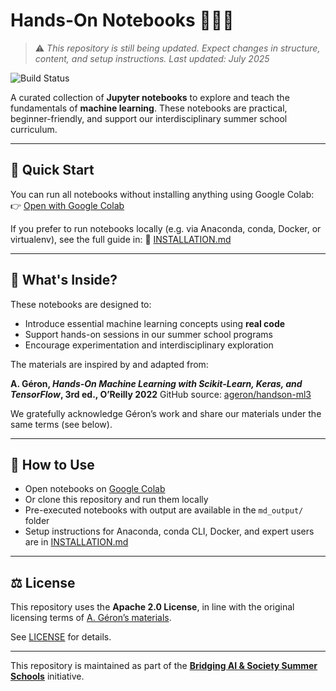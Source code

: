 # Hands-On Notebooks 📓🧑‍💻

> ⚠️ _This repository is still being updated. Expect changes in structure, content, and setup instructions._
> _Last updated: July 2025_

![Build Status](https://github.com/BridgingAISocietySummerSchools/Hands-On-Notebooks/actions/workflows/build_run_test.yml/badge.svg)

A curated collection of **Jupyter notebooks** to explore and teach the fundamentals of **machine learning**.
These notebooks are practical, beginner-friendly, and support our interdisciplinary summer school curriculum.

---

## 🚀 Quick Start

You can run all notebooks without installing anything using Google Colab:
👉 [Open with Google Colab](https://colab.research.google.com/github/BridgingAISocietySummerSchools/Hands-On-Notebooks/)

If you prefer to run notebooks locally (e.g. via Anaconda, conda, Docker, or virtualenv), see the full guide in:
📄 [INSTALLATION.md](INSTALLATION.md)

---

## 📘 What's Inside?

These notebooks are designed to:

- Introduce essential machine learning concepts using **real code**
- Support hands-on sessions in our summer school programs
- Encourage experimentation and interdisciplinary exploration

The materials are inspired by and adapted from:

**A. Géron, _Hands-On Machine Learning with Scikit-Learn, Keras, and TensorFlow_, 3rd ed., O’Reilly 2022**
GitHub source: [ageron/handson-ml3](https://github.com/ageron/handson-ml3)

We gratefully acknowledge Géron’s work and share our materials under the same terms (see below).

---

## 📂 How to Use

- Open notebooks on [Google Colab](https://colab.research.google.com/github/BridgingAISocietySummerSchools/Hands-On-Notebooks/)
- Or clone this repository and run them locally
- Pre-executed notebooks with output are available in the `md_output/` folder
- Setup instructions for Anaconda, conda CLI, Docker, and expert users are in [INSTALLATION.md](INSTALLATION.md)

---

## ⚖️ License

This repository uses the **Apache 2.0 License**, in line with the original licensing terms of [A. Géron’s materials](https://github.com/ageron/handson-ml3).

See [LICENSE](LICENSE) for details.

---

This repository is maintained as part of the
**[Bridging AI & Society Summer Schools](https://github.com/BridgingAISocietySummerSchools)** initiative.
